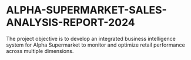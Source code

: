 # ALPHA-SUPERMARKET-SALES-ANALYSIS-REPORT-2024
The project objective is to develop an integrated business intelligence system for Alpha Supermarket to monitor and optimize retail performance across multiple dimensions.
